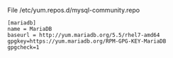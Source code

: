 File /etc/yum.repos.d/mysql-community.repo
```
[mariadb]
name = MariaDB
baseurl = http://yum.mariadb.org/5.5/rhel7-amd64
gpgkey=https://yum.mariadb.org/RPM-GPG-KEY-MariaDB
gpgcheck=1
```
